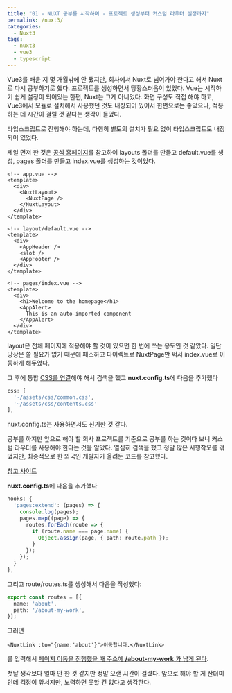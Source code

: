 ```yaml
---
title: "01 - NUXT 공부를 시작하며 - 프로젝트 생성부터 커스텀 라우터 설정까지"
permalink: /nuxt3/
categories:
  - Nuxt3
tags:
  - nuxt3
  - vue3
  - typescript
---
```


Vue3를 배운 지 몇 개월밖에 안 됐지만, 회사에서 Nuxt로 넘어가야 한다고 해서 Nuxt로 다시 공부하기로 했다. 프로젝트를 생성하면서 당황스러움이 있었다. Vue는 시작하기 쉽게 설정이 되어있는 한편, Nuxt는 그게 아니었다. 화면 구성도 직접 해야 하고, Vue3에서 모듈로 설치해서 사용했던 것도 내장되어 있어서 한편으로는 좋았으나, 적응하는 데 시간이 걸릴 것 같다는 생각이 들었다.

타입스크립트로 진행해야 하는데, 다행히 별도의 설치가 필요 없이 타입스크립트도 내장되어 있었다.

제일 먼저 한 것은 [공식 홈페이지](https://nuxt.com/docs/getting-started/views)를 참고하여 layouts 폴더를 만들고 default.vue를 생성, pages 폴더를 만들고 index.vue를 생성하는 것이었다.

```vue
<!-- app.vue -->
<template>
  <div>
    <NuxtLayout>
      <NuxtPage />
    </NuxtLayout>
  </div>
</template>
```
```vue
<!-- layout/default.vue -->
<template>
  <div>
    <AppHeader />
    <slot />
    <AppFooter />
  </div>
</template>
```
```vue
<!-- pages/index.vue -->
<template>
  <div>
    <h1>Welcome to the homepage</h1>
    <AppAlert>
      This is an auto-imported component
    </AppAlert>
  </div>
</template>
```
layout은 전체 페이지에 적용해야 할 것이 있으면 한 번에 쓰는 용도인 것 같았다. 일단 당장은 쓸 필요가 없기 때문에 패스하고 다이렉트로 NuxtPage만 써서 index.vue로 이동하게 해두었다.

그 후에 통합 <U>CSS를 연결</U>해야 해서 검색을 했고 **nuxt.config.ts**에 다음을 추가했다
```typescript
css: [
  '~/assets/css/common.css',
  '~/assets/css/contents.css'
],
```
nuxt.config.ts는 사용하면서도 신기한 것 같다.

공부를 하지만 앞으로 해야 할 회사 프로젝트를 기준으로 공부를 하는 것이다 보니 커스텀 라우터를 사용해야 한다는 것을 알았다. 열심히 검색을 했고 정말 많은 시행착오를 겪었지만, 최종적으로 한 외국인 개발자가 올려둔 코드를 참고했다.

[참고 사이트](https://github.com/nuxt/nuxt/discussions/17349)

**nuxt.config.ts**에 다음을 추가했다

```typescript
hooks: {
  'pages:extend': (pages) => {
    console.log(pages);
    pages.map((page) => {
      routes.forEach(route => {
        if (route.name === page.name) {
          Object.assign(page, { path: route.path });
        }
      });
    });
  }
},
```

그리고 route/routes.ts를 생성해서 다음을 작성했다:

```typescript
export const routes = [{
  name: 'about',
  path: '/about-my-work',
}];
```
그러면 
```vue
<NuxtLink :to="{name:'about'}">이동합니다.</NuxtLink> 
```
를 입력해서 <U>페이지 이동을 진행했을 때 주소에 **/about-my-work** 가 남게 된다</U>.

첫날 생각보다 얼마 안 한 것 같지만 정말 오랜 시간이 걸렸다. 앞으로 해야 할 게 산더미인데 걱정이 앞서지만, 노력하면 못할 건 없다고 생각한다.



